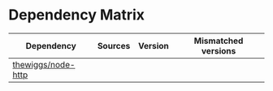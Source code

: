 # Dependency Matrix

Dependency | Sources | Version | Mismatched versions
---------- | ------- | ------- | -------------------
[thewiggs/node-http](https://github.com/thewiggs/node-http.git) |  | []() | 
